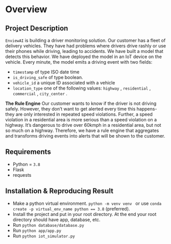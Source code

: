 # Overview

## Project Description

`EnviewAI` is building a driver monitoring solution. Our customer has a fleet of delivery vehicles. They have had problems where drivers drive rashly or use their phones while driving, leading to accidents. We have built a model that detects this behavior. We have deployed the model in an IoT device on the vehicle. Every minute, the model emits a driving event with two fields:
 - `timestamp` of type ISO date time 
 - `is_driving_safe` of type boolean. 
 - `vehicle_id` a unique ID associated with a vehicle
 - `location_type` one of the following values: `highway` , `residential` , `commercial` , `city_center` .


**The Rule Engine**
Our customer wants to know if the driver is not driving safely. However, they don’t want to get
alerted every time this happens- they are only interested in repeated speed violations.
Further, a speed violation in a residential area is more serious than a speed violation on a highway.
It’s dangerous to drive over 60kmph in a residential area, but not so much on a highway.
Therefore, we have a rule engine that aggregates and transforms driving events into alerts that will
be shown to the customer. 
## Requirements

- Python = `3.8`
- Flask
- requests

## Installation & Reproducing Result

- Make a python virtual environment. `python -m venv venv ` or use ` conda create -p virtual_env_name python == 3.8 ` (preferred).
- Install the project and put in your root directory. At the end your root directory should have app, database, etc.
- Run ` python database/database.py `
- Run ` python app/app.py `
- Run ` python iot_simulator.py ` 
